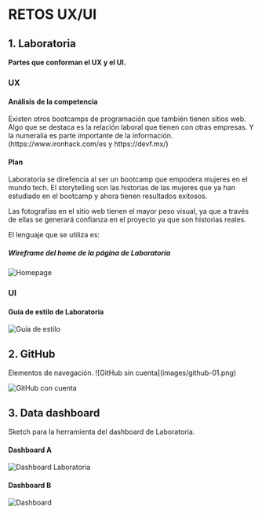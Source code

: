 <h1>RETOS UX/UI </h1>

<h2>1. Laboratoria</h2>
<strong>Partes que conforman el UX y el UI.</strong>
<h3>UX</h3>
<h4>Análisis de la competencia</h4>
Existen otros bootcamps de programación que también tienen sitios web. Algo que se destaca es la relación laboral que tienen con otras empresas. Y la numeralia es parte importante de la información.
(https://www.ironhack.com/es y https://devf.mx/)

<h4>Plan</h4>
Laboratoria se direfencia al ser un bootcamp que empodera mujeres en el mundo tech. El storytelling son las historias de las mujeres que ya han estudiado en el bootcamp y ahora tienen resultados exitosos.

Las fotografías en el sitio web tienen el mayor peso visual, ya que a través de ellas se generará confianza en el proyecto ya que son historias reales.

El lenguaje que se utiliza es: 

<h5>Wireframe del home de la página de Laboratoria</h5>

![Homepage](images/home-lab.png)

<h3>UI</h3>
<h4>Guía de estilo de Laboratoria</h4>

![Guía de estilo](images/style-guide.png)

<h2>2. GitHub</h2>
Elementos de navegación.
![GitHub sin cuenta](images/github-01.png)

![GitHub con cuenta](images/github-02.png)

<h2>3. Data dashboard</h2>
Sketch para la herramienta del dashboard de Laboratoria.
<h4>Dashboard A</h4>

![Dashboard Laboratoria](images/dashboard-lab.png)
<h4>Dashboard B</h4>

![Dashboard](images/dashboard.png)
